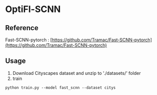 # OptiFl-SCNN
## Reference
Fast-SCNN-pytorch : [https://github.com/Tramac/Fast-SCNN-pytorch](https://github.com/Tramac/Fast-SCNN-pytorch)

## Usage
1. Download Cityscapes dataset and unzip to './datasets/' folder
2. train
```
python train.py --model fast_scnn --dataset citys

```
